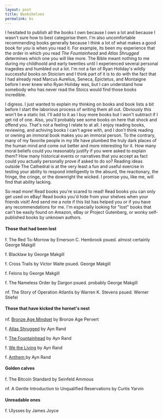 ```yaml
---
layout: post
title: Bookshelves
permalink: bs
---
```


I hesitated to publish all the books I own because I own a lot and because I wasn't sure how to best categorise them. I'm also uncomfortable recommending
books generally because I think a lot of what makes a good book for *you* is when you read it. For example, its been my experience that the order in which you read
*The Fountainhead* and *Atlas Shrugged* determines which one you will like more. The Bible meant nothing to me during my childhoold and early twenties
until I experienced several personal tragedies and humbled out a lot. I'm not a fan of Ryan Holiday's wildly successful books on Stoicism and I think part of it is to do with
the fact that I had already read Marcus Aurelius, Seneca, Epictetus, and Montaigne before I ever knew who Ryan Holiday was, but I can understand how
somebody who has never read the Stoics would find those books incredible.

I digress. I just wanted to explain my thinking on books and book lists a bit before I start the laborious process of writing them all out. Obviously
this won't be a static list. I'll add to it as I buy more books but I won't subtract if I get rid of one. Also, you'll probably see some books
on here that shock and offend you. That's not a feeling I relate to at all. I enjoy reading books, reviewing, and achiving books I can't agree with, and I 
don't think reading or owning an immoral book makes you an immoral person. To the contrary, many of my favorite people in my life have plumbed the truly dark
places of the human mind and come out better and more interesting for it. How many moral beliefs could you reasonably justify if you were asked to explain them? How many historical events
or narratives that you accept as fact could you actually personally prove if asked to do so? Reading ideas outside The Cathedral is at the very least
a fun and useful exercise in testing your ability to respond intelligently to the absurd, the reactionary, the fringe, the cringe, or the downright the wicked. I promise you,
like me, will find that ability lacking. 

So read more! Read books you're scared to read! Read books you can only get used on eBay! Read books you'd hide from your shelves when your friends visit! And send me a note if this list has helped you or if you have any recommendations for me. I'm especially looking for "lost" books that can't be easily found on Amazon, eBay or Project Gutenberg, or wonky self-published books by unknown authors. 


#### Those that had been lost

f. The Red To-Morrow by Emerson C. Hembrook psued. almost certainly George Makgill

f. Blacklaw by George Makgill

f. Cross Trails by Victor Waite psued. George Makgill

f. Felons by George Makgill

f. The Nameless Order by Dargon psued. probably George Makgill

nf. The Story of Operation Atlantis by Warren K. Stevens psued. Werner Stiefel

#### Those that have kicked the hornet's nest

nf. [Bronze Age Mindset](/) by Bronze Age Pervert

f. [Atlas Shrugged](/) by Ayn Rand

f. [The Fountainhead](/) by Ayn Rand

f. [We the Living](/) by Ayn Rand

f. [Anthem ](/)by Ayn Rand

#### Golden calves

f. The Bitcoin Standard by Seinfeld Ammous

nf. A Gentle Introduction to Unqualified Reservations by Curtis Yarvin

#### Unreadable ones

f. Ulysses by James Joyce
